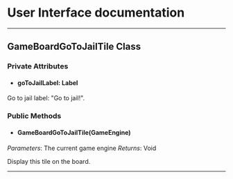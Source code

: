 # User Interface documentation
---

## GameBoardGoToJailTile Class

### Private Attributes 
- #### goToJailLabel: Label
Go to jail label: "Go to jail!".

### Public Methods 
- #### GameBoardGoToJailTile(GameEngine)
*Parameters*: The current game engine 
*Returns*: Void

Display this tile on the board.


---